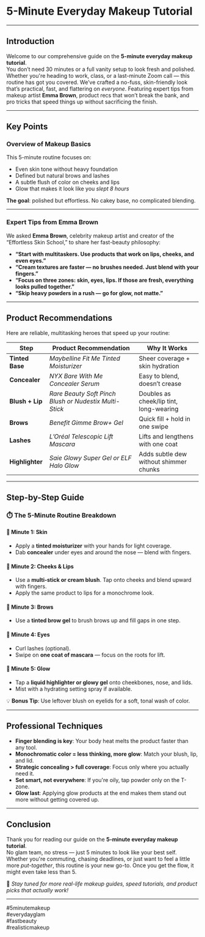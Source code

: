 # 5-Minute Everyday Makeup Tutorial  

---

## Introduction

Welcome to our comprehensive guide on the **5-minute everyday makeup tutorial**.  
You don’t need 30 minutes or a full vanity setup to look fresh and polished. Whether you're heading to work, class, or a last-minute Zoom call — this routine has got you covered. We’ve crafted a no-fuss, skin-friendly look that’s practical, fast, and flattering on *everyone*. Featuring expert tips from makeup artist **Emma Brown**, product recs that won’t break the bank, and pro tricks that speed things up without sacrificing the finish.

---

## Key Points

### Overview of Makeup Basics

This 5-minute routine focuses on:

- Even skin tone without heavy foundation  
- Defined but natural brows and lashes  
- A subtle flush of color on cheeks and lips  
- Glow that makes it look like you *slept 8 hours*

**The goal**: polished but effortless. No cakey base, no complicated blending.

---

### Expert Tips from Emma Brown

We asked **Emma Brown**, celebrity makeup artist and creator of the “Effortless Skin School,” to share her fast-beauty philosophy:

- **“Start with multitaskers. Use products that work on lips, cheeks, and even eyes.”**  
- **“Cream textures are faster — no brushes needed. Just blend with your fingers.”**  
- **“Focus on three zones: skin, eyes, lips. If those are fresh, everything looks pulled together.”**  
- **“Skip heavy powders in a rush — go for glow, not matte.”**

---

## Product Recommendations

Here are reliable, multitasking heroes that speed up your routine:

| Step           | Product Recommendation                             | Why It Works                              |
|----------------|-----------------------------------------------------|--------------------------------------------|
| **Tinted Base**| *Maybelline Fit Me Tinted Moisturizer*             | Sheer coverage + skin hydration            |
| **Concealer**  | *NYX Bare With Me Concealer Serum*                 | Easy to blend, doesn’t crease              |
| **Blush + Lip**| *Rare Beauty Soft Pinch Blush or Nudestix Multi-Stick* | Doubles as cheek/lip tint, long-wearing  |
| **Brows**      | *Benefit Gimme Brow+ Gel*                          | Quick fill + hold in one swipe             |
| **Lashes**     | *L’Oréal Telescopic Lift Mascara*                  | Lifts and lengthens with one coat          |
| **Highlighter**| *Saie Glowy Super Gel or ELF Halo Glow*            | Adds subtle dew without shimmer chunks     |

---

## Step-by-Step Guide

### ⏱️ The 5-Minute Routine Breakdown

#### 🔹 Minute 1: Skin  
- Apply a **tinted moisturizer** with your hands for light coverage.  
- Dab **concealer** under eyes and around the nose — blend with fingers.

#### 🔹 Minute 2: Cheeks & Lips  
- Use a **multi-stick or cream blush**. Tap onto cheeks and blend upward with fingers.  
- Apply the same product to lips for a monochrome look.

#### 🔹 Minute 3: Brows  
- Use a **tinted brow gel** to brush brows up and fill gaps in one step.

#### 🔹 Minute 4: Eyes  
- Curl lashes (optional).  
- Swipe on **one coat of mascara** — focus on the roots for lift.

#### 🔹 Minute 5: Glow  
- Tap a **liquid highlighter or glowy gel** onto cheekbones, nose, and lids.  
- Mist with a hydrating setting spray if available.

💡 **Bonus Tip**: Use leftover blush on eyelids for a soft, tonal wash of color.

---

## Professional Techniques

- **Finger blending is key**: Your body heat melts the product faster than any tool.  
- **Monochromatic color = less thinking, more glow**: Match your blush, lip, and lid.  
- **Strategic concealing > full coverage**: Focus only where you actually need it.  
- **Set smart, not everywhere**: If you're oily, tap powder only on the T-zone.  
- **Glow last**: Applying glow products at the end makes them stand out more without getting covered up.

---

## Conclusion

Thank you for reading our guide on the **5-minute everyday makeup tutorial**.  
No glam team, no stress — just 5 minutes to look like your best self. Whether you're commuting, chasing deadlines, or just want to feel a little more *put-together*, this routine is your new go-to. Once you get the flow, it might even take less than 5.

💄 *Stay tuned for more real-life makeup guides, speed tutorials, and product picks that actually work!*

---

#5minutemakeup  
#everydayglam  
#fastbeauty  
#realisticmakeup  
